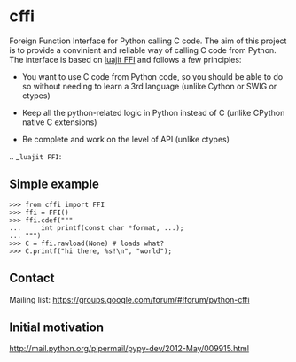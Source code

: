cffi
====

Foreign Function Interface for Python calling C code. The aim of this project
is to provide a convinient and reliable way of calling C code from Python.
The interface is based on [luajit FFI](http://luajit.org/ext_ffi.html) and follows a few principles:

* You want to use C code from Python code, so you should be able to do so
  without needing to learn a 3rd language
  (unlike Cython or SWIG or ctypes)

* Keep all the python-related logic in Python instead of C (unlike CPython
  native C extensions)

* Be complete and work on the level of API (unlike ctypes)

.. _`luajit FFI`: 

Simple example
--------------

    >>> from cffi import FFI
    >>> ffi = FFI()
    >>> ffi.cdef("""
    ...     int printf(const char *format, ...);
    ... """)
    >>> C = ffi.rawload(None) # loads what?
    >>> C.printf("hi there, %s!\n", "world");

Contact
-------

Mailing list: https://groups.google.com/forum/#!forum/python-cffi


Initial motivation
------------------

http://mail.python.org/pipermail/pypy-dev/2012-May/009915.html
